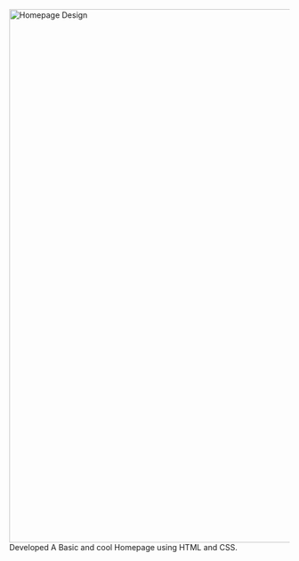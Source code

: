 <img width="960" alt="Homepage Design" src="https://github.com/kushwaha06/Web-Dev-Design-1/assets/64676583/5c78a6dd-fde4-4be2-a4c6-98f683f847b0">
Developed A Basic and cool Homepage using HTML and CSS.
